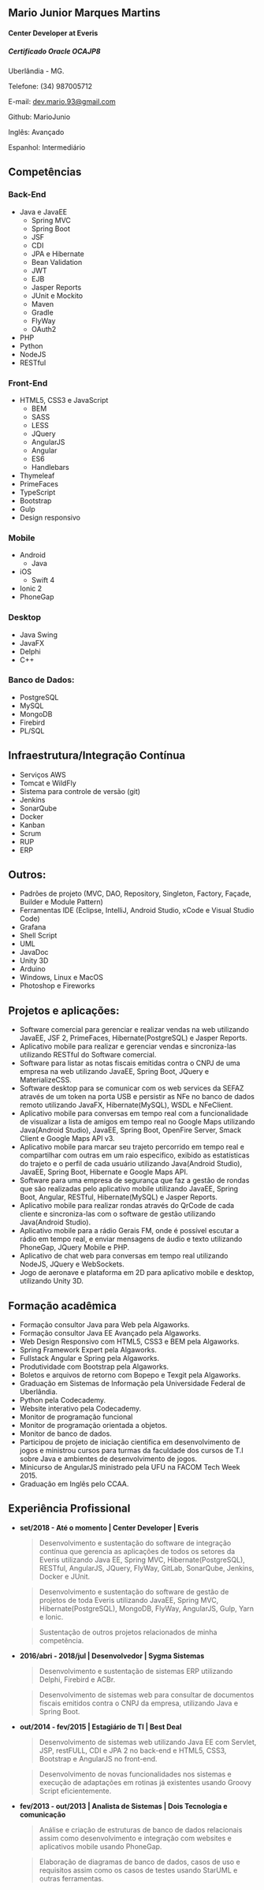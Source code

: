 ## Mario Junior Marques Martins
#### Center Developer at Everis
##### Certificado Oracle OCAJP8

Uberlândia - MG.

Telefone: (34) 987005712

E-mail: dev.mario.93@gmail.com

Github: MarioJunio

Inglês: Avançado

Espanhol: Intermediário

## Competências
### Back-End

* Java e JavaEE
  * Spring MVC
  * Spring Boot
  * JSF 
  * CDI
  * JPA e Hibernate
  * Bean Validation
  * JWT
  * EJB
  * Jasper Reports
  * JUnit e Mockito
  * Maven
  * Gradle
  * FlyWay
  * OAuth2
* PHP
* Python
* NodeJS
* RESTful

### Front-End

* HTML5, CSS3 e JavaScript
  * BEM
  * SASS
  * LESS
  * JQuery
  * AngularJS
  * Angular
  * ES6
  * Handlebars
* Thymeleaf
* PrimeFaces
* TypeScript
* Bootstrap
* Gulp
* Design responsivo

### Mobile
* Android
  * Java
* iOS
  * Swift 4
* Ionic 2
* PhoneGap

### Desktop
* Java Swing
* JavaFX
* Delphi
* C++

### Banco de Dados:

* PostgreSQL
* MySQL
* MongoDB
* Firebird
* PL/SQL

## Infraestrutura/Integração Contínua

* Serviços AWS
* Tomcat e WildFly
* Sistema para controle de versão (git)
* Jenkins
* SonarQube
* Docker
* Kanban
* Scrum
* RUP
* ERP

## Outros:

* Padrões de projeto (MVC, DAO, Repository, Singleton, Factory, Façade, Builder e Module Pattern)
* Ferramentas IDE (Eclipse, IntelliJ, Android Studio, xCode e Visual Studio Code)
* Grafana
* Shell Script
* UML
* JavaDoc
* Unity 3D
* Arduino
* Windows, Linux e MacOS
* Photoshop e Fireworks

## Projetos e aplicações:

* Software comercial para gerenciar e realizar vendas na web utilizando JavaEE, JSF 2, PrimeFaces, Hibernate(PostgreSQL) e Jasper Reports.
* Aplicativo mobile para realizar e gerenciar vendas e sincroniza-las utilizando RESTful do Software comercial.
* Software para listar as notas fiscais emitidas contra o CNPJ de uma empresa na web utilizando JavaEE, Spring Boot, JQuery e MaterializeCSS.
* Software desktop para se comunicar com os web services da SEFAZ através de um token na porta USB e persistir as NFe no banco de dados remoto utilizando JavaFX, Hibernate(MySQL), WSDL e NFeClient.
* Aplicativo mobile para conversas em tempo real com a funcionalidade de visualizar a lista de amigos em tempo real no Google Maps utilizando Java(Android Studio), JavaEE, Spring Boot, OpenFire Server, Smack Client e Google Maps API v3.
* Aplicativo mobile para marcar seu trajeto percorrido em tempo real e compartilhar com outras em um raio especifico, exibido as estatísticas do trajeto e o perfil de cada usuário utilizando Java(Android Studio), JavaEE, Spring Boot, Hibernate e Google Maps API.
* Software para uma empresa de segurança que faz a gestão de rondas que são realizadas pelo aplicativo mobile utilizando JavaEE, Spring Boot, Angular, RESTful, Hibernate(MySQL) e Jasper Reports.
* Aplicativo mobile para realizar rondas através do QrCode de cada cliente e sincroniza-las com o software de gestão utilizando Java(Android Studio).
* Aplicativo mobile para a rádio Gerais FM, onde é possível escutar a rádio em tempo real, e enviar mensagens de áudio e texto utilizando PhoneGap, JQuery Mobile e PHP.
* Aplicativo de chat web para conversas em tempo real utilizando NodeJS, JQuery e WebSockets.
* Jogo de aeronave e plataforma em 2D para aplicativo mobile e desktop, utilizando Unity 3D.


## Formação acadêmica

* Formação consultor Java para Web pela Algaworks.
* Formação consultor Java EE Avançado pela Algaworks.
* Web Design Responsivo com HTML5, CSS3 e BEM pela Algaworks.
* Spring Framework Expert pela Algaworks.
* Fullstack Angular e Spring pela Algaworks.
* Produtividade com Bootstrap pela Algaworks.
* Boletos e arquivos de retorno com Bopepo e Texgit pela Algaworks.
* Graduação em Sistemas de Informação pela Universidade Federal de Uberlândia.
* Python pela Codecademy.
* Website interativo pela Codecademy.
* Monitor de programação funcional
* Monitor de programação orientada a objetos.
* Monitor de banco de dados.
* Participou de projeto de iniciação cientifica em desenvolvimento de jogos e ministrou cursos para turmas da faculdade dos cursos de T.I sobre Java e ambientes de desenvolvimento de jogos.
* Minicurso de AngularJS ministrado pela UFU na FACOM Tech Week 2015.
* Graduação em Inglês pelo CCAA.


## Experiência Profissional


- **set/2018 - Até o momento | Center Developer | Everis**
	> Desenvolvimento e sustentação do software de integração contínua que gerencia as aplicações de todos os setores da Everis utilizando Java EE, Spring MVC, Hibernate(PostgreSQL), RESTful, AngularJS, JQuery, FlyWay, GitLab, SonarQube, Jenkins, Docker e JUnit.
	
	> Desenvolvimento e sustentação do software de gestão de projetos de toda Everis utilizando JavaEE, Spring MVC, Hibernate(PostgreSQL), MongoDB, FlyWay, AngularJS, Gulp, Yarn e Ionic.
	
	> Sustentação de outros projetos relacionados de minha competência.

- **2016/abri - 2018/jul | Desenvolvedor | Sygma Sistemas**
	> Desenvolvimento e sustentação de sistemas ERP utilizando Delphi, Firebird e ACBr.

	> Desenvolvimento de sistemas web para consultar de documentos fiscais emitidos contra o CNPJ da empresa, utilizando Java e Spring Boot.
  
  
- **out/2014 - fev/2015 | Estagiário de TI | Best Deal**
	> Desenvolvimento de sistemas web utilizando Java EE com Servlet, JSP, restFULL, CDI e JPA 2 no back-end e HTML5, CSS3, Bootstrap e AngularJS no front-end.

	> Desenvolvimento de novas funcionalidades nos sistemas e execução de adaptações em rotinas já existentes usando Groovy Script eficientemente.
  
  
- **fev/2013 - out/2013 | Analista de Sistemas | Dois Tecnologia e comunicação**
	> Análise e criação de estruturas de banco de dados relacionais assim como desenvolvimento e integração com websites e aplicativos mobile usando PhoneGap.

	> Elaboração de diagramas de banco de dados, casos de uso e requisitos assim como os casos de testes usando StarUML e outras ferramentas.
  
